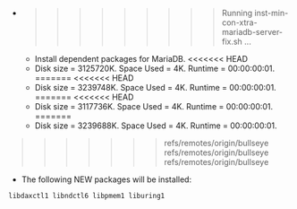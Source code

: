 * >>>>>>>>> Running inst-min-con-xtra-mariadb-server-fix.sh ...
  * Install dependent packages for MariaDB.
<<<<<<< HEAD
  * Disk size = 3125720K. Space Used = 4K. Runtime = 00:00:00:01.
=======
<<<<<<< HEAD
  * Disk size = 3239748K. Space Used = 4K. Runtime = 00:00:00:01.
=======
<<<<<<< HEAD
  * Disk size = 3117736K. Space Used = 4K. Runtime = 00:00:00:01.
=======
  * Disk size = 3239688K. Space Used = 4K. Runtime = 00:00:00:01.
>>>>>>> refs/remotes/origin/bullseye
>>>>>>> refs/remotes/origin/bullseye
>>>>>>> refs/remotes/origin/bullseye
  * The following NEW packages will be installed:
  ```bash
libdaxctl1 libndctl6 libpmem1 liburing1
  ```
